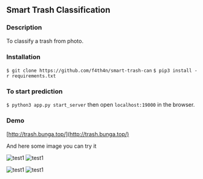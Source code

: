 
## Smart Trash Classification
### Description
To classify a trash from photo.

### Installation
```$ git clone https://github.com/f4th4n/smart-trash-can```
```$ pip3 install -r requirements.txt```

### To start prediction
```$ python3 app.py start_server```
then open ```localhost:19000``` in the browser.

### Demo
[http://trash.bunga.top/](http://trash.bunga.top/)

And here some image you can try it

![test1](http://storage.bunga.top/smart-trash-can/test_3.jpg)
![test1](http://storage.bunga.top/smart-trash-can/test_4.jpg)

![test1](http://storage.bunga.top/smart-trash-can/test_1.jpg)
![test1](http://storage.bunga.top/smart-trash-can/test_2.jpg)
